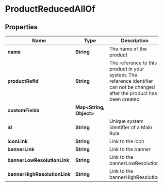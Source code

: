 

# ProductReducedAllOf


## Properties

| Name | Type | Description | Notes |
|------------ | ------------- | ------------- | -------------|
|**name** | **String** | The name of the product |  [optional] |
|**productRefId** | **String** | The reference to this product in your system. The reference identifier can not be changed after the product has been created |  [optional] |
|**customFields** | **Map&lt;String, Object&gt;** |  |  [optional] |
|**id** | **String** | Unique system identifier of a Main Rule |  [optional] [readonly] |
|**iconLink** | **String** | Link to the icon |  [optional] |
|**bannerLink** | **String** | Link to the banner |  [optional] |
|**bannerLowResolutionLink** | **String** | Link to the bannerLowResolution |  [optional] |
|**bannerHighResolutionLink** | **String** | Link to the bannerHighResolution |  [optional] |



